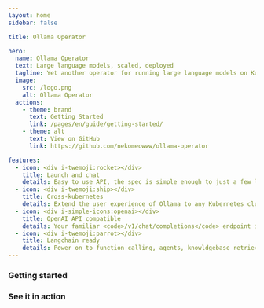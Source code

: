 ```yaml
---
layout: home
sidebar: false

title: Ollama Operator

hero:
  name: Ollama Operator
  text: Large language models, scaled, deployed
  tagline: Yet another operator for running large language models on Kubernetes with ease. Powered by Ollama! 🐫
  image:
    src: /logo.png
    alt: Ollama Operator
  actions:
    - theme: brand
      text: Getting Started
      link: /pages/en/guide/getting-started/
    - theme: alt
      text: View on GitHub
      link: https://github.com/nekomeowww/ollama-operator

features:
  - icon: <div i-twemoji:rocket></div>
    title: Launch and chat
    details: Easy to use API, the spec is simple enough to just a few lines of YAML to deploy a model, and you can chat with it right away.
  - icon: <div i-twemoji:ship></div>
    title: Cross-kubernetes
    details: Extend the user experience of Ollama to any Kubernetes cluster, edge or any cloud infrastructure, with the same spec, and chat with it from anywhere.
  - icon: <div i-simple-icons:openai></div>
    title: OpenAI API compatible
    details: Your familiar <code>/v1/chat/completions</code> endpoint is here, with the same request and response format. No need to change your code or switch to another API.
  - icon: <div i-twemoji:parrot></div>
    title: Langchain ready
    details: Power on to function calling, agents, knowldgebase retrieving. Unleash all the power Langchain has out of box with Ollama Operator.
---
```


<script setup>
import { NuAsciinemaPlayer } from '@nolebase/ui'
</script>

### Getting started

<GettingStartedBlocksEn />

### See it in action

<br>

<div w-full rounded-xl overflow-hidden>
  <NuAsciinemaPlayer
    src="/demo.cast"
    :loop="true"
    :autoPlay="true"
    :rows="20"
    :speed="3"
    w-full
  />
</div>
